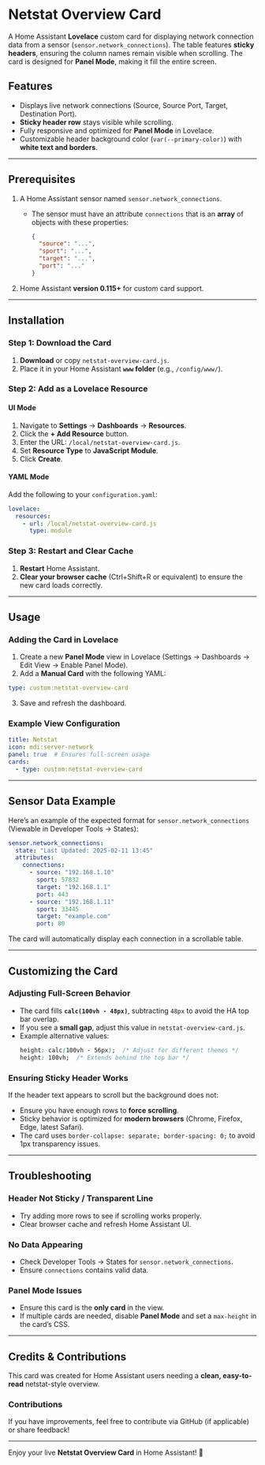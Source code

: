 # Netstat Overview Card

A Home Assistant **Lovelace** custom card for displaying network connection data from a sensor (`sensor.network_connections`). The table features **sticky headers**, ensuring the column names remain visible when scrolling. The card is designed for **Panel Mode**, making it fill the entire screen.

## Features

- Displays live network connections (Source, Source Port, Target, Destination Port).
- **Sticky header row** stays visible while scrolling.
- Fully responsive and optimized for **Panel Mode** in Lovelace.
- Customizable header background color (`var(--primary-color)`) with **white text and borders**.

---

## Prerequisites

1. A Home Assistant sensor named `sensor.network_connections`.
   - The sensor must have an attribute `connections` that is an **array** of objects with these properties:
     ```json
     {
       "source": "...",
       "sport": "...",
       "target": "...",
       "port": "..."
     }
     ```

2. Home Assistant **version 0.115+** for custom card support.

---

## Installation

### Step 1: Download the Card

1. **Download** or copy `netstat-overview-card.js`.
2. Place it in your Home Assistant **`www` folder** (e.g., `/config/www/`).

### Step 2: Add as a Lovelace Resource

#### UI Mode
1. Navigate to **Settings** → **Dashboards** → **Resources**.
2. Click the **+ Add Resource** button.
3. Enter the URL: `/local/netstat-overview-card.js`.
4. Set **Resource Type** to **JavaScript Module**.
5. Click **Create**.

#### YAML Mode
Add the following to your `configuration.yaml`:

```yaml
lovelace:
  resources:
    - url: /local/netstat-overview-card.js
      type: module
```

### Step 3: Restart and Clear Cache
1. **Restart** Home Assistant.
2. **Clear your browser cache** (Ctrl+Shift+R or equivalent) to ensure the new card loads correctly.

---

## Usage

### Adding the Card in Lovelace

1. Create a new **Panel Mode** view in Lovelace (Settings → Dashboards → Edit View → Enable Panel Mode).
2. Add a **Manual Card** with the following YAML:

```yaml
type: custom:netstat-overview-card
```

3. Save and refresh the dashboard.

### Example View Configuration

```yaml
title: Netstat
icon: mdi:server-network
panel: true  # Ensures full-screen usage
cards:
  - type: custom:netstat-overview-card
```

---

## Sensor Data Example

Here’s an example of the expected format for `sensor.network_connections` (Viewable in Developer Tools → States):

```yaml
sensor.network_connections:
  state: "Last Updated: 2025-02-11 13:45"
  attributes:
    connections:
      - source: "192.168.1.10"
        sport: 57832
        target: "192.168.1.1"
        port: 443
      - source: "192.168.1.11"
        sport: 33445
        target: "example.com"
        port: 80
```

The card will automatically display each connection in a scrollable table.

---

## Customizing the Card

### Adjusting Full-Screen Behavior
- The card fills **`calc(100vh - 48px)`**, subtracting `48px` to avoid the HA top bar overlap.
- If you see a **small gap**, adjust this value in `netstat-overview-card.js`.
- Example alternative values:
  ```css
  height: calc(100vh - 56px);  /* Adjust for different themes */
  height: 100vh;  /* Extends behind the top bar */
  ```

### Ensuring Sticky Header Works
If the header text appears to scroll but the background does not:
- Ensure you have enough rows to **force scrolling**.
- Sticky behavior is optimized for **modern browsers** (Chrome, Firefox, Edge, latest Safari).
- The card uses `border-collapse: separate; border-spacing: 0;` to avoid 1px transparency issues.

---

## Troubleshooting

### Header Not Sticky / Transparent Line
- Try adding more rows to see if scrolling works properly.
- Clear browser cache and refresh Home Assistant UI.

### No Data Appearing
- Check Developer Tools → States for `sensor.network_connections`.
- Ensure `connections` contains valid data.

### Panel Mode Issues
- Ensure this card is the **only card** in the view.
- If multiple cards are needed, disable **Panel Mode** and set a `max-height` in the card’s CSS.

---

## Credits & Contributions
This card was created for Home Assistant users needing a **clean, easy-to-read** netstat-style overview.

### Contributions
If you have improvements, feel free to contribute via GitHub (if applicable) or share feedback!

---

Enjoy your live **Netstat Overview Card** in Home Assistant! 🚀

